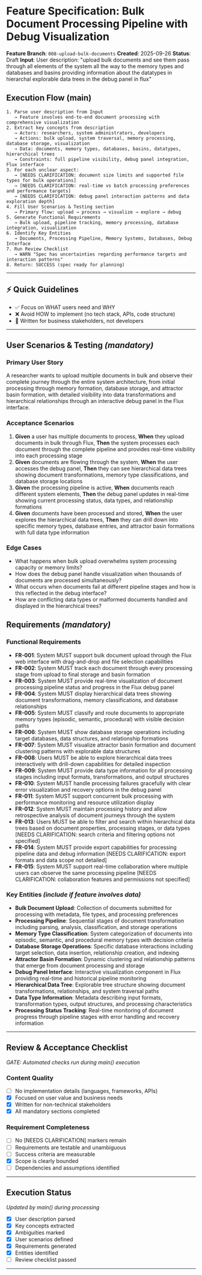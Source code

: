 # Feature Specification: Bulk Document Processing Pipeline with Debug Visualization

**Feature Branch**: `008-upload-bulk-documents`
**Created**: 2025-09-26
**Status**: Draft
**Input**: User description: "upload bulk documents and see them pass through all elements of the system all the way to the memory types and databases and basins providing information about the datatypes in hierarchal explorable data trees in the debug panel in flux"

## Execution Flow (main)
```
1. Parse user description from Input
   → Feature involves end-to-end document processing with comprehensive visualization
2. Extract key concepts from description
   → Actors: researchers, system administrators, developers
   → Actions: bulk upload, system traversal, memory processing, database storage, visualization
   → Data: documents, memory types, databases, basins, datatypes, hierarchical trees
   → Constraints: full pipeline visibility, debug panel integration, Flux interface
3. For each unclear aspect:
   → [NEEDS CLARIFICATION: document size limits and supported file types for bulk operations]
   → [NEEDS CLARIFICATION: real-time vs batch processing preferences and performance targets]
   → [NEEDS CLARIFICATION: debug panel interaction patterns and data exploration depth]
4. Fill User Scenarios & Testing section
   → Primary flow: upload → process → visualize → explore → debug
5. Generate Functional Requirements
   → Bulk upload, pipeline tracking, memory processing, database integration, visualization
6. Identify Key Entities
   → Documents, Processing Pipeline, Memory Systems, Databases, Debug Interface
7. Run Review Checklist
   → WARN "Spec has uncertainties regarding performance targets and interaction patterns"
8. Return: SUCCESS (spec ready for planning)
```

---

## ⚡ Quick Guidelines
- ✅ Focus on WHAT users need and WHY
- ❌ Avoid HOW to implement (no tech stack, APIs, code structure)
- 👥 Written for business stakeholders, not developers

---

## User Scenarios & Testing *(mandatory)*

### Primary User Story
A researcher wants to upload multiple documents in bulk and observe their complete journey through the entire system architecture, from initial processing through memory formation, database storage, and attractor basin formation, with detailed visibility into data transformations and hierarchical relationships through an interactive debug panel in the Flux interface.

### Acceptance Scenarios
1. **Given** a user has multiple documents to process, **When** they upload documents in bulk through Flux, **Then** the system processes each document through the complete pipeline and provides real-time visibility into each processing stage
2. **Given** documents are flowing through the system, **When** the user accesses the debug panel, **Then** they can see hierarchical data trees showing document transformations, memory type classifications, and database storage locations
3. **Given** the processing pipeline is active, **When** documents reach different system elements, **Then** the debug panel updates in real-time showing current processing status, data types, and relationship formations
4. **Given** documents have been processed and stored, **When** the user explores the hierarchical data trees, **Then** they can drill down into specific memory types, database entries, and attractor basin formations with full data type information

### Edge Cases
- What happens when bulk upload overwhelms system processing capacity or memory limits?
- How does the debug panel handle visualization when thousands of documents are processed simultaneously?
- What occurs when documents fail at different pipeline stages and how is this reflected in the debug interface?
- How are conflicting data types or malformed documents handled and displayed in the hierarchical trees?

## Requirements *(mandatory)*

### Functional Requirements
- **FR-001**: System MUST support bulk document upload through the Flux web interface with drag-and-drop and file selection capabilities
- **FR-002**: System MUST track each document through every processing stage from upload to final storage and basin formation
- **FR-003**: System MUST provide real-time visualization of document processing pipeline status and progress in the Flux debug panel
- **FR-004**: System MUST display hierarchical data trees showing document transformations, memory classifications, and database relationships
- **FR-005**: System MUST classify and route documents to appropriate memory types (episodic, semantic, procedural) with visible decision paths
- **FR-006**: System MUST show database storage operations including target databases, data structures, and relationship formations
- **FR-007**: System MUST visualize attractor basin formation and document clustering patterns with explorable data structures
- **FR-008**: Users MUST be able to explore hierarchical data trees interactively with drill-down capabilities for detailed inspection
- **FR-009**: System MUST provide data type information for all processing stages including input formats, transformations, and output structures
- **FR-010**: System MUST handle processing failures gracefully with clear error visualization and recovery options in the debug panel
- **FR-011**: System MUST support concurrent bulk processing with performance monitoring and resource utilization display
- **FR-012**: System MUST maintain processing history and allow retrospective analysis of document journeys through the system
- **FR-013**: Users MUST be able to filter and search within hierarchical data trees based on document properties, processing stages, or data types [NEEDS CLARIFICATION: search criteria and filtering options not specified]
- **FR-014**: System MUST provide export capabilities for processing pipeline data and debug information [NEEDS CLARIFICATION: export formats and data scope not detailed]
- **FR-015**: System MUST support real-time collaboration where multiple users can observe the same processing pipeline [NEEDS CLARIFICATION: collaboration features and permissions not specified]

### Key Entities *(include if feature involves data)*
- **Bulk Document Upload**: Collection of documents submitted for processing with metadata, file types, and processing preferences
- **Processing Pipeline**: Sequential stages of document transformation including parsing, analysis, classification, and storage operations
- **Memory Type Classification**: System categorization of documents into episodic, semantic, and procedural memory types with decision criteria
- **Database Storage Operations**: Specific database interactions including target selection, data insertion, relationship creation, and indexing
- **Attractor Basin Formation**: Dynamic clustering and relationship patterns that emerge from document processing and storage
- **Debug Panel Interface**: Interactive visualization component in Flux providing real-time and historical pipeline monitoring
- **Hierarchical Data Tree**: Explorable tree structure showing document transformations, relationships, and system traversal paths
- **Data Type Information**: Metadata describing input formats, transformation types, output structures, and processing characteristics
- **Processing Status Tracking**: Real-time monitoring of document progress through pipeline stages with error handling and recovery information

---

## Review & Acceptance Checklist
*GATE: Automated checks run during main() execution*

### Content Quality
- [ ] No implementation details (languages, frameworks, APIs)
- [x] Focused on user value and business needs
- [x] Written for non-technical stakeholders
- [x] All mandatory sections completed

### Requirement Completeness
- [ ] No [NEEDS CLARIFICATION] markers remain
- [ ] Requirements are testable and unambiguous
- [ ] Success criteria are measurable
- [x] Scope is clearly bounded
- [ ] Dependencies and assumptions identified

---

## Execution Status
*Updated by main() during processing*

- [x] User description parsed
- [x] Key concepts extracted
- [x] Ambiguities marked
- [x] User scenarios defined
- [x] Requirements generated
- [x] Entities identified
- [ ] Review checklist passed

---